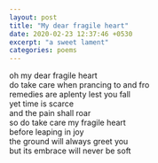 ```yaml
---
layout: post
title: "My dear fragile heart"
date: 2020-02-23 12:37:46 +0530
excerpt: "a sweet lament"
categories: poems
---
```


oh my dear fragile heart  
do take care when prancing to and fro   
remedies are aplenty lest you fall  
yet time is scarce  
and the pain shall roar  
so do take care my fragile heart  
before leaping in joy  
the ground will always greet you  
but its embrace will never be soft  